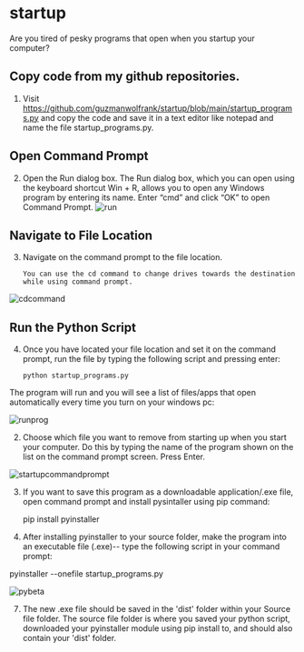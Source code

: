 # startup

Are you tired of pesky programs that open when you startup your computer? 


## Copy code from my github repositories. 

1.  Visit https://github.com/guzmanwolfrank/startup/blob/main/startup_programs.py and copy the code and save it in a text editor like notepad and name the file 
startup_programs.py. 

## Open Command Prompt 
2.  Open the Run dialog box. The Run dialog box, which you can open using the keyboard shortcut Win + R, allows you to open any Windows program by entering its name. Enter “cmd” and click “OK” to open Command Prompt.
![run](https://user-images.githubusercontent.com/29739578/229162515-c7f56abb-6a73-4013-8455-e1b8f7abe44e.jpg)

## Navigate to File Location 
3.  Navigate on the command prompt to the file location.  
        
        You can use the cd command to change drives towards the destination while using command prompt. 
        
![cdcommand](https://user-images.githubusercontent.com/29739578/229164247-830bd7c1-3c17-479c-8cd1-989834ddff3a.jpg)

## Run the Python Script
4.  Once you have located your file location and set it on the command prompt, run the file by typing the following script and pressing enter:
        
        python startup_programs.py 


The program will run and you will see a list of files/apps that open automatically every time you turn on your windows pc:

![runprog](https://user-images.githubusercontent.com/29739578/229165589-23c9371a-aee6-4fad-927d-aab1a3be45a9.jpg)


2.  Choose which file you want to remove from starting up when you start your computer. Do this by typing the name of the program shown on the 
list on the command prompt screen.  Press Enter. 

![startupcommandprompt](https://user-images.githubusercontent.com/29739578/229161551-1aaea283-cefe-46b9-9432-997aa80d3ca9.jpg)


3.  If you want to save this program as a downloadable application/.exe file,  open command prompt and install pysintaller using pip command:
  
    pip install pyinstaller 
    
    
 6. After installing pyinstaller to your source folder, make the program into an executable file (.exe)-- type the following script in your command prompt:
  
  pyinstaller --onefile startup_programs.py

![pybeta](https://user-images.githubusercontent.com/29739578/229137759-ecb49d6c-c628-469b-b24a-da65083318e7.jpg)



7.  The new .exe file should be saved in the 'dist' folder within your Source file folder.  The source file folder is where you saved your python script, downloaded your pyinstaller module using pip install to, and should also contain your 'dist' folder.
